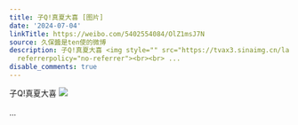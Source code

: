 ```yaml
---
title: 子Q!真夏大喜 [图片]
date: '2024-07-04'
linkTitle: https://weibo.com/5402554084/OlZ1msJ7N
source: 久保醬是ten使的微博
description: 子Q!真夏大喜 <img style="" src="https://tvax3.sinaimg.cn/large/005TCz76gy1hrbwlkfp9yj31hc0u0142.jpg"
  referrerpolicy="no-referrer"><br><br> ...
disable_comments: true
---
```

子Q!真夏大喜 <img style="" src="https://tvax3.sinaimg.cn/large/005TCz76gy1hrbwlkfp9yj31hc0u0142.jpg" referrerpolicy="no-referrer"><br><br> ...